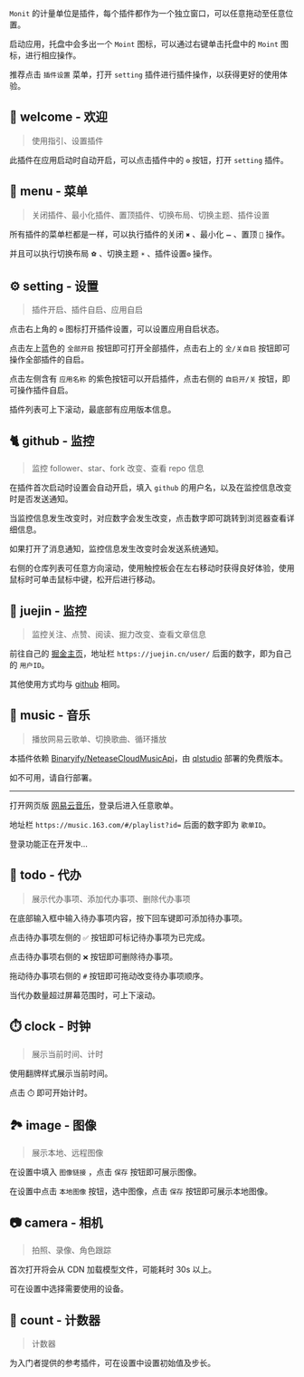 `Monit` 的计量单位是插件，每个插件都作为一个独立窗口，可以任意拖动至任意位置。

启动应用，托盘中会多出一个 `Moint` 图标，可以通过右键单击托盘中的 `Moint` 图标，进行相应操作。

推荐点击 `插件设置` 菜单，打开 `setting` 插件进行插件操作，以获得更好的使用体验。

## 👏 welcome - 欢迎

> 使用指引、设置插件

此插件在应用启动时自动开启，可以点击插件中的 `⚙️` 按钮，打开 `setting` 插件。

## 🎈 menu - 菜单

> 关闭插件、最小化插件、置顶插件、切换布局、切换主题、插件设置

所有插件的菜单栏都是一样，可以执行插件的关闭 `✖️` 、最小化 `➖` 、置顶 `🔼` 操作。

并且可以执行切换布局 `⚽` 、切换主题 `☀️` 、插件设置`⚙️` 操作。

## ⚙️ setting - 设置

> 插件开启、插件自启、应用自启

点击右上角的 `⚙️` 图标打开插件设置，可以设置应用自启状态。

点击左上蓝色的 `全部开启` 按钮即可打开全部插件，点击右上的 `全/关自启` 按钮即可操作全部插件的自启。

点击左侧含有 `应用名称` 的紫色按钮可以开启插件，点击右侧的 `自启开/关` 按钮，即可操作插件自启。

插件列表可上下滚动，最底部有应用版本信息。

## 🐈 github - 监控

> 监控 follower、star、fork 改变、查看 repo 信息

在插件首次启动时设置会自动开启，填入 `github` 的用户名，以及在监控信息改变时是否发送通知。

当监控信息发生改变时，对应数字会发生改变，点击数字即可跳转到浏览器查看详细信息。

如果打开了消息通知，监控信息发生改变时会发送系统通知。

右侧的仓库列表可任意方向滚动，使用触控板会在左右移动时获得良好体验，使用鼠标时可单击鼠标中键，松开后进行移动。

## 🏅 juejin - 监控

> 监控关注、点赞、阅读、掘力改变、查看文章信息

前往自己的 [掘金主页](https://juejin.cn/)，地址栏 `https://juejin.cn/user/` 后面的数字，即为自己的 `用户ID`。

其他使用方式均与 [github](#🐈-github-监控) 相同。

## 🎵 music - 音乐

> 播放网易云歌单、切换歌曲、循环播放

本插件依赖 [Binaryify/NeteaseCloudMusicApi](https://github.com/Binaryify/NeteaseCloudMusicApi)，由 [qlstudio](https://ql.sylu.edu.cn/) 部署的免费版本。

如不可用，请自行部署。

---

打开网页版 [网易云音乐](https://music.163.com/)，登录后进入任意歌单。

地址栏 `https://music.163.com/#/playlist?id=` 后面的数字即为 `歌单ID`。

登录功能正在开发中...

## 📝 todo - 代办

> 展示代办事项、添加代办事项、删除代办事项

在底部输入框中输入待办事项内容，按下回车键即可添加待办事项。

点击待办事项左侧的 `✅` 按钮即可标记待办事项为已完成。

点击待办事项右侧的 `❌` 按钮即可删除待办事项。

拖动待办事项右侧的 `#` 按钮即可拖动改变待办事项顺序。

当代办数量超过屏幕范围时，可上下滚动。

## ⏱️ clock - 时钟

> 展示当前时间、计时

使用翻牌样式展示当前时间。

点击 `⏱️` 即可开始计时。

## 🏞️ image - 图像

> 展示本地、远程图像

在设置中填入 `图像链接` ，点击 `保存` 按钮即可展示图像。

在设置中点击 `本地图像` 按钮，选中图像，点击 `保存` 按钮即可展示本地图像。

## 📷 camera - 相机

> 拍照、录像、角色跟踪

首次打开将会从 CDN 加载模型文件，可能耗时 30s 以上。

可在设置中选择需要使用的设备。

## 🎨 count - 计数器

> 计数器

为入门者提供的参考插件，可在设置中设置初始值及步长。
